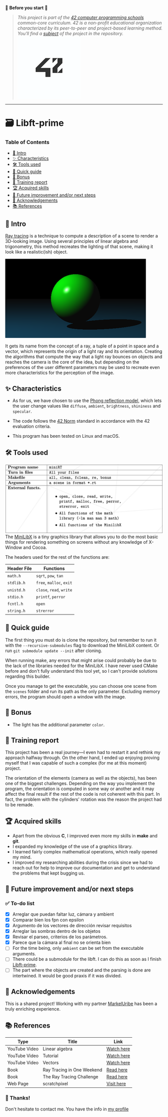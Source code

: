 🔔 **Before you start** 🔔  
> *This project is part of the [42 computer programming schools](https://www.42network.org/) common-core curriculum. 42 is a non-profit educational organization characterized by its peer-to-peer and project-based learning method. You'll find a [subject](en.subject.pdf) of the project in the repository.* ![42 logo](https://github.com/palgarob/Libft-prime/blob/main/img/ft_logo.png)
---

# 🗃️ Libft-prime


### Table of Contents

- [🛫 Intro ](#-intro)
- [✨ Characteristics](#-characteristics)
- [🛠️ Tools used](#️-tools-used)
- [🚀 Quick guide](#-quick-guide)
- [🎨 Bonus](#-bonus)
- [📖 Training report](#-training-report)
- [🏆 Acquired skills](#-acquired-skills)
- [🔧 Future improvement and/or next steps](#-future-improvement-andor-next-steps)
- [🤝 Acknowledgements](#-acknowledgements)
- [📚 References](#-references)

## 🛫 Intro

[Ray tracing](https://en.wikipedia.org/wiki/Ray_tracing_(graphics)) is a technique to compute a description
of a scene to render a 3D-looking image. Using several principles of linear algebra and trigonometry,
this method recreates the lighting of that scene, making it look like a realistic(ish) object.

![Simple Sphere](https://github.com/palgarob/miniRT/blob/main/img/simple_sphere.png)

It gets its name from the concept of a ray, a tuple of a point in space and a vector, which represents the
origin of a light ray and its orientation. Creating the algorithms that compute the way that a light ray bounces
on objects and reaches the camera is the core of the idea, but depending on the preferences of the user
different parameters may be used to recreate even more characteristics for the perception of the image.

## ✨ Characteristics

- As for us, we have chosen to use the [Phong reflection model](https://en.wikipedia.org/wiki/Phong_reflection_model),
which lets the user change values like `diffuse`, `ambient`, `brightness`, `shininess` and `specular`.

- The code follows the [42 Norm](https://github.com/42School/norminette/blob/master/pdf/en.norm.pdf) standard
in accordance with the 42 evaluation criteria.

- This program has been tested on Linux and macOS.

## 🛠️ Tools used
![Tools used](https://github.com/palgarob/miniRT/blob/main/img/tools.png)
The [MiniLibX](https://github.com/42-Fundacion-Telefonica/MLX42.git) is a tiny graphics library that allows you to do the most basic things for rendering something on screens without any knowledge of X-Window and Cocoa.

The headers used for the rest of the functions are:

| Header File  | Functions                  |
|--------------|----------------------------|
| `math.h`     | `sqrt`, `pow`, `tan`       |
| `stdlib.h`   | `free`, `malloc`, `exit`   |
| `unistd.h`   | `close`, `read`, `write`   |
| `stdio.h`    | `printf`, `perror`         |
| `fcntl.h`    | `open`                     |
| `string.h`   | `strerror`                 |

## 🚀 Quick guide

The first thing you must do is clone the repository, but remember to run it with the `--recursive-submodules` flag to download the MiniLibX content. Or run `git submodule update --init` after cloning.

When running make, any errors that might arise could probably be due to the lack of the libraries needed for the MiniLibX. I have never used CMake before and don't fully understand this tool yet, so I can't provide solutions regarding this builder.

Once you manage to get the executable, you can choose one scene from the `scenes` folder and run its path as the only parameter. Excluding memory errors, the program should open a window with the image.

## 🎨 Bonus

- The light has the additional parameter `color`.

## 📖 Training report

This project has been a real journey—I even had to restart it and rethink my approach halfway through. On the other hand, I ended up enjoying proving myself that I was capable of such a complex (for me at this moment) project.

The orientation of the elements (camera as well as the objects), has been one of the biggest challenges. Depending on the way you implement the program, the orientation is computed in some way or another and it may affect the final result if the rest of the code is not coherent with this part. In fact, the problem with the cylinders' rotation was the reason the project had to be remade.

## 🏆 Acquired skills

- Apart from the obvious **C**, I improved even more my skills in **make** and **git**.
- I expanded my knowledge of the use of a graphics library.
- I learned fairly complex mathematical operations, which really opened my mind.
- I improved my researching abilities during the crisis since we had to reach out for help to improve our documentation and get to understand the problems that kept bugging us.

## 🔧 Future improvement and/or next steps

### ✅ To-do list

- [x] Arreglar que puedan faltar luz, cámara y ambient
- [x] Comparar bien los fpn con epsilon
- [x] Argumento de los vectores de dirección revisar requisitos
- [x] Arreglar las sombras dentro de los objetos
- [x] Revisar el parseo, criterios de los parámetros.
- [x] Parece que la cámara al final no se orienta bien
- [ ] For the time being, only `ambient` can be set from the executable arguments.
- [ ] There could be a submodule for the libft. I can do this as soon as I finish [Libft-prime](https://github.com/palgarob/Libft-prime).
- [ ] The part where the objects are created and the parsing is done are intertwined. It would be good praxis if it was divided.

## 🤝 Acknowledgements

This is a shared project! Working with my partner [MarkelUribe](https://github.com/MarkelUribe) has been a truly enriching experience.

## 📚 References

| Type          | Title                                                                 | Link                                                                 |
|---------------|-----------------------------------------------------------------------|----------------------------------------------------------------------|
| YouTube Video | Linear algebra                                                       | [Watch here](https://www.youtube.com/watch?v=fNk_zzaMoSs&list=PLZHQObOWTQDPD3MizzM2xVFitgF8hE_ab) |
| YouTube Video | Tutorial                                                             | [Watch here](https://www.youtube.com/watch?v=RIgc5J_ZGu8&list=PLAqGIYgEAxrUO6ODA0pnLkM2UOijerFPv) |
| YouTube Video | Vectors                                                              | [Watch here](https://youtu.be/Ej3ZVxljJfo?si=9LpRtvTOOULlAH8K)       |
| Book          | Ray Tracing in One Weekend                                           | [Read here](https://raytracing.github.io/books/RayTracingInOneWeekend.html) |
| Book          | The Ray Tracing Challenge                                            | [Read here](http://raytracerchallenge.com/) |
| Web Page      | scratchpixel                                                         | [Visit here](https://raytracing.github.io/books/RayTracingInOneWeekend.html) |

### 🎉 Thanks!
Don't hesitate to contact me. You have the info in [my profile](https://github.com/palgarob)

